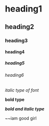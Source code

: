 # heading1
## heading2
### heading3
#### heading4
##### heading5
###### heading6

 *italic type of font*
 
**bold type**

***bold and italic type***

~~iam good girl
